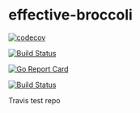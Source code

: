 # effective-broccoli

[![codecov](https://codecov.io/gh/bridgetlane/effective-broccoli/branch/master/graph/badge.svg)](https://codecov.io/gh/bridgetlane/effective-broccoli)

[![Build Status](https://travis-ci.org/bridgetlane/effective-broccoli.svg?branch=master)](https://travis-ci.org/bridgetlane/effective-broccoli)

[![Go Report Card](https://goreportcard.com/badge/github.com/bridgetlane/effective-broccoli)](https://goreportcard.com/report/github.com/bridgetlane/effective-broccoli)

[![Build Status](https://paas-api-jenkins.gannettdigital.com/job/GannettDigital/go-newrelic-plugin/master/badge/icon)](https://paas-api-jenkins.gannettdigital.com/job/GannettDigital/go-newrelic-plugin/master)

Travis test repo